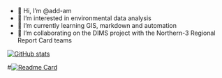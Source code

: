 - 👋 Hi, I’m @add-am
- 👀 I’m interested in environmental data analysis
- 🌱 I’m currently learning GIS, markdown and automation
- 💞️ I’m collaborating on the DIMS project with the Northern-3 Regional Report Card teams 

[![GitHub stats](https://github-readme-stats.vercel.app/api?username=add-am)](https://github.com/anuraghazra/github-readme-stats&count_private=true&theme=transparent&show_icons=true)

#[![Readme Card](https://github-readme-stats.vercel.app/api/pin/?username=add-am&repo=github-northern-3-spatial-analysis)](https://github.com/Northern-3/spatial-analyses)


<!---
add-am/add-am is a ✨ special ✨ repository because its `README.md` (this file) appears on your GitHub profile.
You can click the Preview link to take a look at your changes.
--->
